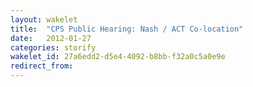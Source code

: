 ```yaml
---
layout: wakelet
title:  "CPS Public Hearing: Nash / ACT Co-location"
date:   2012-01-27
categories: storify
wakelet_id: 27a6edd2-d5e4-4092-b8bb-f32a0c5a0e9e
redirect_from:
---
```


